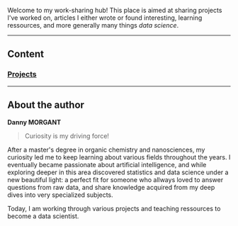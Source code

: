 Welcome to my work-sharing hub!
This place is aimed at sharing projects I've worked on, articles I either wrote or found interesting, learning ressources, and more generally many things *data science*.

-----------------------

## Content  

### [Projects](data-science-projects.md)  

-----------------------

## About the author

**Danny MORGANT**  
  
> Curiosity is my driving force!  


After a master's degree in organic chemistry and nanosciences, my curiosity led me to keep learning about various fields throughout the years. I eventually became passionate about artificial intelligence, and while exploring deeper in this area discovered statistics and data science under a new beautiful light: a perfect fit for someone who allways loved to answer questions from raw data, and share knowledge acquired from my deep dives into very specialized subjects.  
  
Today, I am working through various projects and teaching ressources to become a data scientist.
